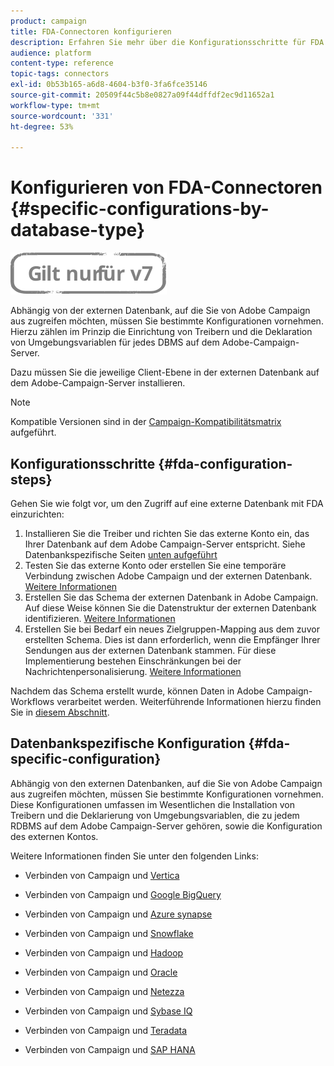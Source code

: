 ```yaml
---
product: campaign
title: FDA-Connectoren konfigurieren
description: Erfahren Sie mehr über die Konfigurationsschritte für FDA
audience: platform
content-type: reference
topic-tags: connectors
exl-id: 0b53b165-a6d8-4604-b3f0-3fa6fce35146
source-git-commit: 20509f44c5b8e0827a09f44dffdf2ec9d11652a1
workflow-type: tm+mt
source-wordcount: '331'
ht-degree: 53%

---
```


# Konfigurieren von FDA-Connectoren {#specific-configurations-by-database-type}

![](../../assets/v7-only.svg)

Abhängig von der externen Datenbank, auf die Sie von Adobe Campaign aus zugreifen möchten, müssen Sie bestimmte Konfigurationen vornehmen. Hierzu zählen im Prinzip die Einrichtung von Treibern und die Deklaration von Umgebungsvariablen für jedes DBMS auf dem Adobe-Campaign-Server.

Dazu müssen Sie die jeweilige Client-Ebene in der externen Datenbank auf dem Adobe-Campaign-Server installieren.

>[!NOTE]
>
>Kompatible Versionen sind in der [Campaign-Kompatibilitätsmatrix](../../rn/using/compatibility-matrix.md#FederatedDataAccessFDA) aufgeführt.

## Konfigurationsschritte {#fda-configuration-steps}

Gehen Sie wie folgt vor, um den Zugriff auf eine externe Datenbank mit FDA einzurichten:

1. Installieren Sie die Treiber und richten Sie das externe Konto ein, das Ihrer Datenbank auf dem Adobe Campaign-Server entspricht. Siehe Datenbankspezifische Seiten [unten aufgeführt](#fda-specific-configuration)
1. Testen Sie das externe Konto oder erstellen Sie eine temporäre Verbindung zwischen Adobe Campaign und der externen Datenbank. [Weitere Informationen](../../installation/using/connecting-to-database.md)
1. Erstellen Sie das Schema der externen Datenbank in Adobe Campaign. Auf diese Weise können Sie die Datenstruktur der externen Datenbank identifizieren. [Weitere Informationen](../../installation/using/creating-data-schema.md)
1. Erstellen Sie bei Bedarf ein neues Zielgruppen-Mapping aus dem zuvor erstellten Schema. Dies ist dann erforderlich, wenn die Empfänger Ihrer Sendungen aus der externen Datenbank stammen. Für diese Implementierung bestehen Einschränkungen bei der Nachrichtenpersonalisierung. [Weitere Informationen](../../installation/using/defining-data-mapping.md)

Nachdem das Schema erstellt wurde, können Daten in Adobe Campaign-Workflows verarbeitet werden. Weiterführende Informationen hierzu finden Sie in [diesem Abschnitt](../../workflow/using/accessing-an-external-database--fda-.md).

## Datenbankspezifische Konfiguration {#fda-specific-configuration}

Abhängig von den externen Datenbanken, auf die Sie von Adobe Campaign aus zugreifen möchten, müssen Sie bestimmte Konfigurationen vornehmen. Diese Konfigurationen umfassen im Wesentlichen die Installation von Treibern und die Deklarierung von Umgebungsvariablen, die zu jedem RDBMS auf dem Adobe Campaign-Server gehören, sowie die Konfiguration des externen Kontos.

Weitere Informationen finden Sie unter den folgenden Links:

* Verbinden von Campaign und [Vertica](../../installation/using/configure-fda-vertica.md)

* Verbinden von Campaign und [Google BigQuery](../../installation/using/configure-fda-google-big-query.md)

* Verbinden von Campaign und [Azure synapse](../../installation/using/configure-fda-synapse.md)

* Verbinden von Campaign und [Snowflake](../../installation/using/configure-fda-snowflake.md)

* Verbinden von Campaign und [Hadoop](../../installation/using/configure-fda-hadoop.md)

* Verbinden von Campaign und [Oracle](../../installation/using/configure-fda-oracle.md)

* Verbinden von Campaign und [Netezza](../../installation/using/configure-fda-netezza.md)

* Verbinden von Campaign und [Sybase IQ](../../installation/using/configure-fda-sybase.md)

* Verbinden von Campaign und [Teradata](../../installation/using/configure-fda-teradata.md)

* Verbinden von Campaign und [SAP HANA](../../installation/using/configure-fda-sap-hana.md)
